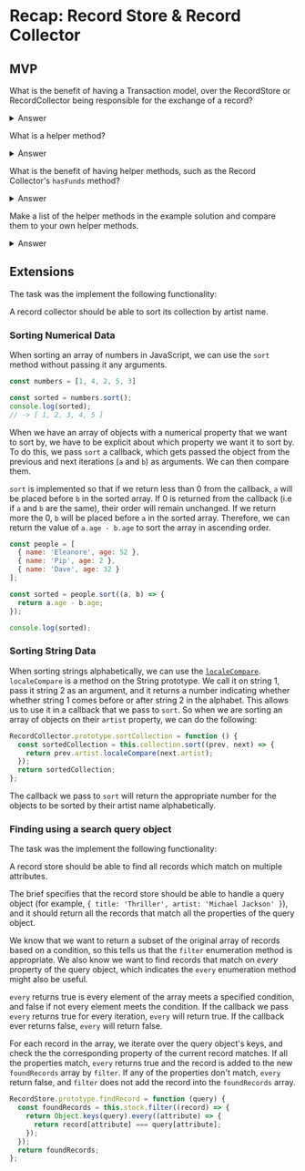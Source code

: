 # Recap: Record Store & Record Collector

## MVP

What is the benefit of having a Transaction model, over the RecordStore or RecordCollector being responsible for the exchange of a record?

<details>
<summary>Answer</summary>

It helps us to adhere to good Object Oriented design by preventing the buyer or the seller from needing to know about each other. The RecordStore and RecordCollector are responsible for knowing how how they buy and sell records and nothing else. This helps make our application extensible and maintainable.

</details>

What is a helper method?

<details>
<summary>Answer</summary>

A helper method is a method that is called by other methods and assists the method that it is called by implementing a small piece of functionality.

</details>

What is the benefit of having helper methods, such as the Record Collector's `hasFunds` method?

<details>
<summary>Answer</summary>

Having helper methods enables us to keep our code DRY and readable.

DRY - There may be a number of situations that we want to check that the RecordCollector has enough funds. By abstracting the functionality into a helper method, we can reuse the helper method, rather than repeating the same logic multiple times.

Readable - In the following method, `subtractFunds`, having the helper method `hasFunds` makes the `if` statement more readable. This is a reason for having well-named functions.

```js
RecordCollector.prototype.subtractFunds = function (amount) {
  if (!this.hasFunds(amount)) return;
  this.funds -= amount;
};
```
</details>

Make a list of the helper methods in the example solution and compare them to your own helper methods.

<details>
<summary>Answer</summary>

Record Store:

- `addFunds`
- `addRecordToStock`
- `hasRecord`
- `removeRecordFromStock`

Record Collector:

- `hasFunds`
- `subtractFunds`
- `addFunds`
- `hasRecord`
- `addRecordToCollection`
- `removeRecordFromCollection`

Transaction:

- `exchangeIsValid`

</details>

## Extensions

The task was the implement the following functionality:

A record collector should be able to sort its collection by artist name.

### Sorting Numerical Data

When sorting an array of numbers in JavaScript, we can use the `sort` method without passing it any arguments.

```js
const numbers = [1, 4, 2, 5, 3]

const sorted = numbers.sort();
console.log(sorted);
// -> [ 1, 2, 3, 4, 5 ]
```

When we have an array of objects with a numerical property that we want to sort by, we have to be explicit about which property we want it to sort by. To do this, we pass `sort` a callback, which gets passed the object from the previous and next iterations (`a` and `b`) as arguments. We can then compare them.

`sort` is implemented so that if we return less than 0 from the callback, `a` will be placed before `b` in the sorted array. If 0 is returned from the callback (i.e if `a` and `b` are the same), their order will remain unchanged. If we return more the 0, `b` will be placed before `a` in the sorted array. Therefore, we can return the value of `a.age - b.age` to sort the array in ascending order.

```js
const people = [
  { name: 'Eleanore', age: 52 },
  { name: 'Pip', age: 2 },
  { name: 'Dave', age: 32 }
];

const sorted = people.sort((a, b) => {
  return a.age - b.age;
});

console.log(sorted);
```


### Sorting String Data

When sorting strings alphabetically, we can use the [`localeCompare`](https://developer.mozilla.org/en-US/docs/Web/JavaScript/Reference/Global_Objects/String/localeCompare). `localeCompare` is a method on the String prototype. We call it on string 1, pass it string 2 as an argument, and it returns a number indicating whether whether string 1 comes before or after string 2 in the alphabet. This allows us to use it in a callback that we pass to `sort`. So when we are sorting an array of objects on their `artist` property, we can do the following:

```js
RecordCollector.prototype.sortCollection = function () {
  const sortedCollection = this.collection.sort((prev, next) => {
    return prev.artist.localeCompare(next.artist);
  });
  return sortedCollection;
};
```

The callback we pass to `sort` will return the appropriate number for the objects to be sorted by their artist name alphabetically.


### Finding using a search query object

The task was the implement the following functionality:

A record store should be able to find all records which match on multiple attributes.

The brief specifies that the record store should be able to handle a query object (for example, `{ title: 'Thriller', artist: 'Michael Jackson' }`), and it should return all the records that match all the properties of the query object.

We know that we want to return a subset of the original array of records based on a condition, so this tells us that the `filter` enumeration method is appropriate. We also know we want to find records that match on _every_ property of the query object, which indicates the `every` enumeration method might also be useful.

`every` returns true is every element of the array meets a specified condition, and false if not every element meets the condition. If the callback we pass `every` returns true for every iteration, `every` will return true. If the callback ever returns false, `every` will return false.

For each record in the array, we iterate over the query object's keys, and check the the corresponding property of the current record matches. If all the properties match, `every` returns true and the record is added to the new `foundRecords` array by `filter`. If any of the properties don't match, `every` return false, and `filter` does not add the record into the `foundRecords` array.


```js
RecordStore.prototype.findRecord = function (query) {
  const foundRecords = this.stock.filter((record) => {
    return Object.keys(query).every((attribute) => {
      return record[attribute] === query[attribute];
    });
  });
  return foundRecords;
};
```
